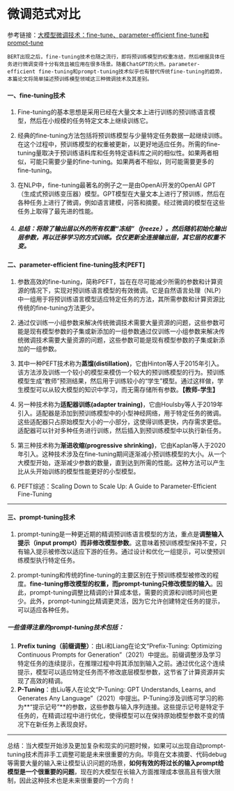 # 微调范式对比

参考链接：[大模型微调技术：fine-tune、parameter-efficient fine-tune和prompt-tune ](https://mp.weixin.qq.com/s?__biz=MzIwMTc4ODE0Mw==&mid=2247616263&idx=1&sn=092a7e80ec9fa8bc87922c443177e97c&chksm=96ebd887a19c519190cc432c28f076b180f83a29d1643c05c0fe98b47c3535838bf97cb5411b&scene=21#wechat_redirect)

```
BERT出现之后，fine-tuning技术也随之流行，即将预训练模型的权重冻结，然后根据具体任务进行微调变得十分有效且被应用在很多场景。随着ChatGPT的火热，parameter-efficient fine-tuning和prompt-tuning技术似乎也有替代传统fine-tuning的趋势，本篇论文将简单描述预训练模型领域这三种微调技术及其差别。
```

#### 一、fine-tuning技术

1. Fine-tuning的基本思想是采用已经在大量文本上进行训练的预训练语言模型，然后在小规模的任务特定文本上继续训练它。

2. 经典的fine-tuning方法包括将预训练模型与少量特定任务数据一起继续训练。在这个过程中，预训练模型的权重被更新，以更好地适应任务。所需的fine-tuning量取决于预训练语料库和任务特定语料库之间的相似性。如果两者相似，可能只需要少量的fine-tuning。如果两者不相似，则可能需要更多的fine-tuning。

3. 在NLP中，fine-tuning最著名的例子之一是由OpenAI开发的OpenAI GPT（生成式预训练变压器）模型。GPT模型在大量文本上进行了预训练，然后在各种任务上进行了微调，例如语言建模，问答和摘要。经过微调的模型在这些任务上取得了最先进的性能。

4. ##### 总结：将除了输出层以外的所有权重“冻结”（freeze）。然后随机初始化输出层参数，再以迁移学习的方式训练。仅仅更新全连接输出层，其它层的权重不变。

#### 二、parameter-efficient fine-tuning技术[PEFT]

1. 参数高效的fine-tuning，简称PEFT，旨在在尽可能减少所需的参数和计算资源的情况下，实现对预训练语言模型的有效微调。它是自然语言处理（NLP）中一组用于将预训练语言模型适应特定任务的方法，其所需参数和计算资源比传统的fine-tuning方法更少。

2. 通过仅训练一小组参数来解决传统微调技术需要大量资源的问题，这些参数可能是现有模型参数的子集或新添加的一组参数通过仅训练一小组参数来解决传统微调技术需要大量资源的问题，这些参数可能是现有模型参数的子集或新添加的一组参数。
3. 其中一种PEFT技术称为**蒸馏(distillation)**，它由Hinton等人于2015年引入。该方法涉及训练一个较小的模型来模仿一个较大的预训练模型的行为。预训练模型生成“教师”预测结果，然后用于训练较小的“学生”模型。通过这样做，学生模型可以从较大模型的知识中学习，而无需存储所有参数。**【教师-学生】**
4. 另一种技术称为**适配器训练(adapter training)**，它由Houlsby等人于2019年引入。适配器是添加到预训练模型中的小型神经网络，用于特定任务的微调。这些适配器只占原始模型大小的一小部分，这使得训练更快，内存需求更低。适配器可以针对多种任务进行训练，然后插入到预训练模型中以执行新任务。
5. 第三种技术称为**渐进收缩(progressive shrinking)**，它由Kaplan等人于2020年引入。这种技术涉及在fine-tuning期间逐渐减小预训练模型的大小。从一个大模型开始，逐渐减少参数的数量，直到达到所需的性能。这种方法可以产生比从头开始训练的模型性能更好的小型模型。
6. PEFT综述：Scaling Down to Scale Up: A Guide to Parameter-Efficient Fine-Tuning

----

#### 三、prompt-tuning技术

1. prompt-tuning是一种更近期的精调预训练语言模型的方法，重点是**调整输入提示（input prompt）而非修改模型参数**。这意味着预训练模型保持不变，只有输入提示被修改以适应下游的任务。通过设计和优化一组提示，可以使预训练模型执行特定任务。

2. prompt-tuning和传统的fine-tuning的主要区别在于预训练模型被修改的程度。**fine-tuning修改模型的权重，而prompt-tuning只修改模型的输入**。因此，prompt-tuning调整比精调的计算成本低，需要的资源和训练时间也更少。此外，prompt-tuning比精调更灵活，因为它允许创建特定任务的提示，可以适应各种任务。

##### 一些值得注意的prompt-tuning技术包括：

1. **Prefix tuning（前缀调整）**：由Li和Liang在论文“Prefix-Tuning: Optimizing Continuous Prompts for Generation”（2021）中提出。前缀调整涉及学习特定任务的连续提示，在推理过程中将其添加到输入之前。通过优化这个连续提示，模型可以适应特定任务而不修改底层模型参数，这节省了计算资源并实现了高效的精调。
2. **P-Tuning**：由Liu等人在论文“P-Tuning: GPT Understands, Learns, and Generates Any Language”（2021）中提出。P-Tuning涉及训练可学习的称为**“提示记号”**的参数，这些参数与输入序列连接。这些提示记号是特定于任务的，在精调过程中进行优化，使得模型可以在保持原始模型参数不变的情况下在新任务上表现良好。

----

总结：当大模型开始涉及更加复杂和现实的问题时候，如果可以出现自动prompt-tuning技术而非手工调整可能是未来很重要的方向。毕竟在文本摘要、代码debug等需要大量的输入来让模型认识问题的场景，**如何有效的将过长的输入prompt给模型是一个很重要的问题**，现在的大模型在长输入方面推理成本很高且有很大限制，因此这种技术也是未来很重要的一个方向！

